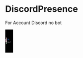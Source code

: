 # DiscordPresence
For Account Discord no bot

<img src="Preview.gif" width="25" height="75" align="left">
